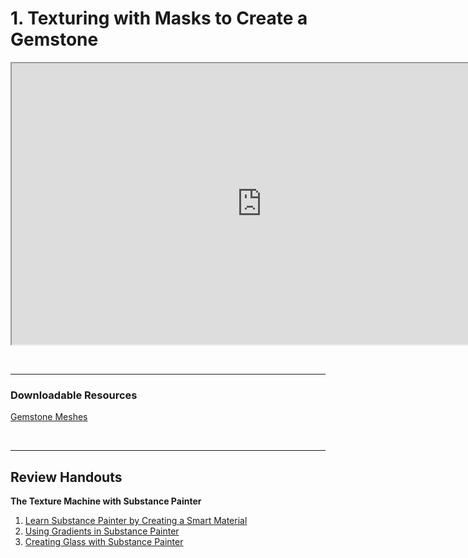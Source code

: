 # 1. Texturing with Masks to Create a Gemstone

<p><iframe src="https://www.youtube.com/embed/3sxcF_auE88?rel=0" width="800" height="450" allowfullscreen="allowfullscreen" allow="accelerometer; autoplay; clipboard-write; encrypted-media; gyroscope; picture-in-picture"></iframe></p>
<p>&nbsp;</p>
<hr>
<h3>Downloadable Resources</h3>
<p><a href="https://www.dropbox.com/s/1ilf833c9jmawg1/Gemstone.zip?dl=0">Gemstone Meshes</a></p>
<p>&nbsp;</p>
<hr>
<h2>Review Handouts</h2>
<p><strong>The Texture Machine with Substance Painter</strong></p>
<ol>
<li><a href="https://docs.google.com/document/d/1vNiqX8Un2TL5Ioty9qK53UniBe6wrPLWFvA7xuh_Km8/edit?usp=sharing">Learn Substance Painter by Creating a Smart Material</a></li>
<li><a href="https://docs.google.com/document/d/1EfCL14cW8lVN27fy9wYZZYpN2MxgjaQbMJf_PgOBc2o/edit?usp=sharing">Using Gradients in Substance Painter</a></li>
<li><a href="https://docs.google.com/document/d/11LZaA8O5ehG6Tkw08LH7bqYDHIbuyfCC9EDq44rIRCQ/edit?usp=sharing">Creating Glass with Substance Painter</a></li>
</ol>
<p>&nbsp;</p>
